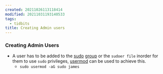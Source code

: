 ```yaml
---
created: 20211026113118414
modified: 20211031193140533
tags:
  - tidbits
title: Creating Admin users
---
```


### Creating Admin Users

- A user has to be added to the [sudo](#sudo) [group](#groups) or the `sudoer file` inorder for them to use `sudo` privileges, [usermod](#usermod) can be used to achieve this.
  - `sudo usermod -aG sudo james`
